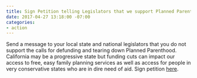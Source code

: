 ```yaml
---
title: Sign Petition telling Legislators that we support Planned Parenthood
date: 2017-04-27 13:18:00 -07:00
categories:
- action
---
```


Send a message to your local state and national legislators that you do not support the calls for defunding and tearing down Planned Parenthood. California may be a progressive state but funding cuts can impact our access to free, easy family planning services as well as access for people in very conservative states who are in dire need of aid. Sign petition [here](https://secure.ppaction.org/site/Advocacy;jsessionid=00000000.app20108b?pagename=homepage&page=UserAction&id=21630&autologin=true&NONCE_TOKEN=5F1EA0ADE54DE695D6DA7297C401520E). 